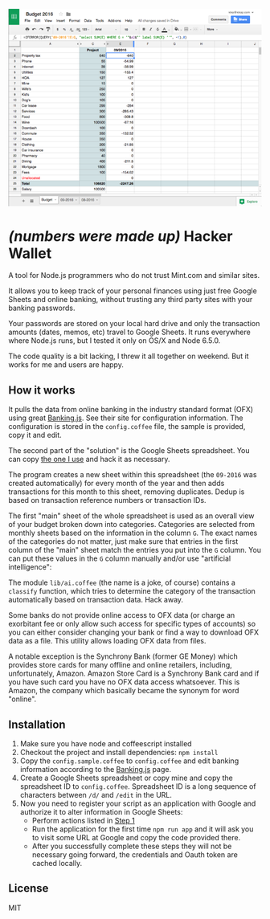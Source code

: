![image](./screenshot.png)

*(numbers were made up)*
Hacker Wallet
=============

A tool for Node.js programmers who do not trust Mint.com and similar sites. 

It allows you to keep track of your personal finances using just free Google Sheets and online banking, without trusting any third party sites with your banking passwords.

Your passwords are stored on your local hard drive and only the transaction amounts (dates, memos, etc) travel to Google Sheets.
It runs everywhere where Node.js runs, but I tested it only on OS/X and Node 6.5.0.

The code quality is a bit lacking, I threw it all together on weekend. But it works for me and users are happy.

How it works
-------------
It pulls the data from online banking in the industry standard format (OFX) using great [Banking.js](https://github.com/euforic/banking.js). See their site for configuration information. The configuration is stored in the `config.coffee` file, the sample is provided, copy it and edit.

The second part of the "solution" is the Google Sheets spreadsheet. You can copy [the one I use](https://docs.google.com/spreadsheets/d/1UVPZEttwS8SdRpJAU9u_2dR12NRYKcWWJoQ6HHaVCNQ/edit?usp=sharing) and hack it as necessary. 

The program creates a new sheet within this spreadsheet (the `09-2016` was created automatically) for every month of the year and then adds transactions for this month to this sheet, removing duplicates. Dedup is based on transaction reference numbers or transaction IDs. 

The first "main" sheet of the whole spreadsheet is used as an overall view of your budget broken down into categories. Categories are selected from monthly sheets based on the information in the column `G`. The exact names of the categories do not matter, just make sure that entries in the first column of the "main" sheet match the entries you put into the `G` column. You can put these values in the `G` column manually and/or use "artificial intelligence":

The module `lib/ai.coffee` (the name is a joke, of course) contains a `classify` function, which tries to determine the category of the transaction automatically based on transaction data. Hack away.

Some banks do not provide online access to OFX data (or charge an exorbitant fee or only allow such access for specific types of accounts) so you can either consider changing your bank or find a way to download OFX data as a file. This utility allows loading OFX data from files. 

A notable exception is the Synchrony Bank (former GE Money) which provides store cards for many offline and online retailers, including, unfortunately, Amazon. Amazon Store Card is a Synchrony Bank card and if you have such card you have no OFX data access whatsoever. This is Amazon, the company which basically became the synonym for word "online".

Installation
--------------
1. Make sure you have node and coffeescript installed
2. Checkout the project and install dependencies: `npm install`
1. Copy the `config.sample.coffee` to `config.coffee` and edit banking information according to the [Banking.js](https://github.com/euforic/banking.js) page.
1. Create a Google Sheets spreadsheet or copy mine and copy the spreadsheet ID to `config.coffee`. Spreadsheet ID is a long sequence of characters between `/d/` and `/edit` in the URL.
2. Now you need to register your script as an application with Google and authorize it to alter information in Google Sheets:
	* Perform actions listed in [Step 1](https://developers.google.com/sheets/quickstart/nodejs)
	* Run the application for the first time `npm run app` and it will ask you to visit some URL at Google and copy the code provided there. 
	* After you successfully complete these steps they will not be necessary going forward, the credentials and Oauth token are cached locally.

License
-----------
MIT

